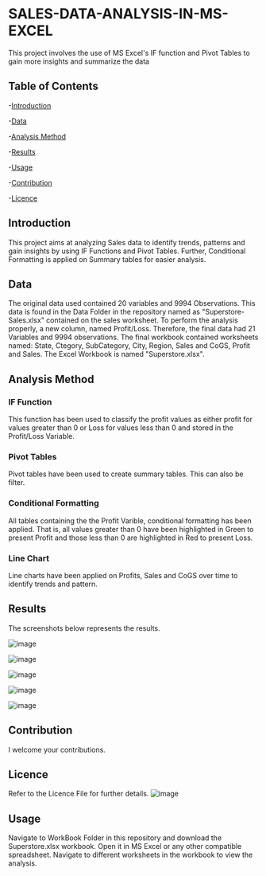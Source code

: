 # SALES-DATA-ANALYSIS-IN-MS-EXCEL
This project involves the use of MS Excel's IF function and Pivot Tables to gain more insights and summarize the data

## Table of Contents

-[Introduction](#Introduction)

-[Data](#Data)

-[Analysis Method](#Analysis-Method)

-[Results](#Results)

-[Usage](#Usage)

-[Contribution](#Contribution)

-[Licence](#Licence)

## Introduction

This project aims at analyzing Sales data to identify trends, patterns and gain insights by using IF Functions and Pivot Tables. Further, Conditional Formatting is applied on Summary tables for easier analysis.

## Data

The original data used contained 20 variables and 9994 Observations. This data is found in the Data Folder in the repository named as "Superstore-Sales.xlsx" contained on the sales worksheet.
To perform the analysis properly, a new column, named Profit/Loss. Therefore, the final data had 21 Variables and 9994 observations. The final workbook contained worksheets named: State, Ctegory, SubCategory, City, Region, Sales and CoGS, Profit and Sales. The Excel Workbook is named "Superstore.xlsx".

## Analysis Method

### IF Function

This function has been used to classify the profit values as either profit for values greater than 0 or Loss for values less than 0 and stored in the Profit/Loss Variable.

### Pivot Tables

Pivot tables have been used to create summary tables. This can also be filter.

### Conditional Formatting

All tables containing the the Profit Varible, conditional formatting has been applied. That is, all values greater than 0 have been highlighted in Green to present Profit and those less than 0 are highlighted in Red to present Loss.

### Line Chart

Line charts have been applied on Profits, Sales and CoGS over time to identify trends and pattern.

## Results

The screenshots below represents the results.

![image](https://github.com/user-attachments/assets/649f0b24-b806-45cf-91b3-b1166f60125c)


![image](https://github.com/user-attachments/assets/6a9d1795-9949-4ec7-aa66-3fc9776a440e)

![image](https://github.com/user-attachments/assets/54ba5a2a-7ecf-40fe-904c-caf48b5c43fc)

![image](https://github.com/user-attachments/assets/85aa76b1-a33f-4ed2-b4be-c2b0ed7c5bd7)

![image](https://github.com/user-attachments/assets/ffbcec72-95f5-4d87-b85a-40a88e3fa57b)


## Contribution

I welcome your contributions.

## Licence

Refer to the Licence File for further details.
![image](https://github.com/user-attachments/assets/994b09f0-d14e-42b4-a0f8-98bbca35815e)


## Usage

Navigate to WorkBook Folder in this repository and download the Superstore.xlsx workbook. Open it in MS Excel or any other compatible spreadsheet. Navigate to different worksheets in the workbook to view the analysis. 
